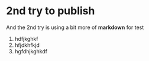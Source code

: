 # 2nd try to publish

And the 2nd try is using a bit more of **markdown** for test


1. hdfjkghkf
2. hfjdkhfkjd
3. hgfdhjkghkdf

